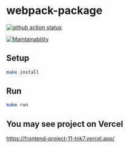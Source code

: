 # webpack-package

[![github action status](https://github.com/hexlet-boilerplates/webpack-package/workflows/Node%20CI/badge.svg)](https://github.com/hexlet-boilerplates/webpack-package/actions)


[![Maintainability](https://api.codeclimate.com/v1/badges/c8602304c59f8c3e5c06/maintainability)](https://codeclimate.com/github/bea00811/frontend-project-11/maintainability)

## Setup

```sh
make install
```

## Run

```sh
make run
```



## You may see project on Vercel
https://frontend-project-11-tnk7.vercel.app/

